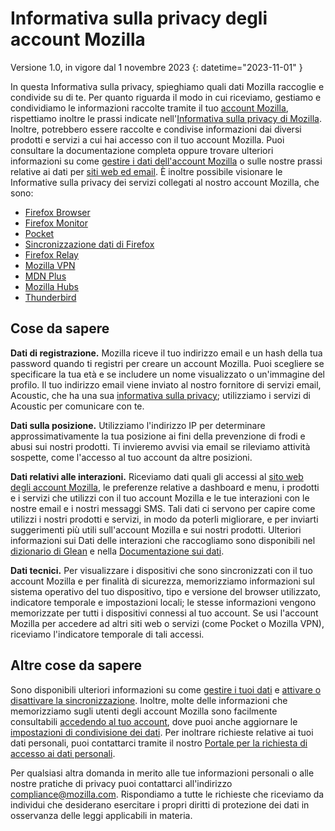 # Informativa sulla privacy degli account Mozilla

Versione 1.0, in vigore dal 1 novembre 2023
{: datetime="2023-11-01" }

In questa Informativa sulla privacy, spieghiamo quali dati Mozilla raccoglie e condivide su di te. Per quanto riguarda il modo in cui riceviamo, gestiamo e condividiamo le informazioni raccolte tramite il tuo [account Mozilla](https://accounts.firefox.com/), rispettiamo inoltre le prassi indicate nell'[Informativa sulla privacy di Mozilla](https://www.mozilla.org/privacy/). Inoltre, potrebbero essere raccolte e condivise informazioni dai diversi prodotti e servizi a cui hai accesso con il tuo account Mozilla. Puoi consultare la documentazione completa oppure trovare ulteriori informazioni su come [gestire i dati dell'account Mozilla](https://support.mozilla.org/kb/firefox-accounts-managing-account-data) o sulle nostre prassi relative ai dati per [siti web ed email](https://www.mozilla.org/privacy/websites/). È inoltre possibile visionare le Informative sulla privacy dei servizi collegati al nostro account Mozilla, che sono:

- [Firefox Browser](https://www.mozilla.org/privacy/firefox/)
- [Firefox Monitor](https://www.mozilla.org/privacy/firefox-monitor)
- [Pocket](https://getpocket.com/privacy/)
- [Sincronizzazione dati di Firefox](https://www.mozilla.org/privacy/firefox/#sync)
- [Firefox Relay](https://www.mozilla.org/privacy/firefox-relay/)
- [Mozilla VPN](https://www.mozilla.org/privacy/mozilla-vpn/)
- [MDN Plus](https://www.mozilla.org/privacy/mdn-plus/)
- [Mozilla Hubs](https://www.mozilla.org/privacy/hubs/)
- [Thunderbird](https://www.mozilla.org/privacy/thunderbird/)

## Cose da sapere

__Dati di registrazione.__ Mozilla riceve il tuo indirizzo email e un hash della tua password quando ti registri per creare un account Mozilla. Puoi scegliere se specificare la tua età e se includere un nome visualizzato o un'immagine del profilo. Il tuo indirizzo email viene inviato al nostro fornitore di servizi email, Acoustic, che ha una sua [informativa sulla privacy](https://acoustic.com/privacy-notice/); utilizziamo i servizi di Acoustic per comunicare con te.

__Dati sulla posizione.__ Utilizziamo l'indirizzo IP per determinare approssimativamente la tua posizione ai fini della prevenzione di frodi e abusi sui nostri prodotti. Ti invieremo avvisi via email se rileviamo attività sospette, come l'accesso al tuo account da altre posizioni. 

__Dati relativi alle interazioni.__ Riceviamo dati quali gli accessi al [sito web degli account Mozilla](https://accounts.firefox.com/), le preferenze relative a dashboard e menu, i prodotti e i servizi che utilizzi con il tuo account Mozilla e le tue interazioni con le nostre email e i nostri messaggi SMS. Tali dati ci servono per capire come utilizzi i nostri prodotti e servizi, in modo da poterli migliorare, e per inviarti suggerimenti più utili sull'account Mozilla e sui nostri prodotti. Ulteriori informazioni sui Dati delle interazioni che raccogliamo sono disponibili nel [dizionario di Glean](https://dictionary.telemetry.mozilla.org/apps/accounts_frontend) e nella [Documentazione sui dati](https://docs.telemetry.mozilla.org/datasets/fxa).

__Dati tecnici.__ Per visualizzare i dispositivi che sono sincronizzati con il tuo account Mozilla e per finalità di sicurezza, memorizziamo informazioni sul sistema operativo del tuo dispositivo, tipo e versione del browser utilizzato, indicatore temporale e impostazioni locali; le stesse informazioni vengono memorizzate per tutti i dispositivi connessi al tuo account. Se usi l'account Mozilla per accedere ad altri siti web o servizi (come Pocket o Mozilla VPN), riceviamo l'indicatore temporale di tali accessi.

## Altre cose da sapere

Sono disponibili ulteriori informazioni su come [gestire i tuoi dati](https://support.mozilla.org/kb/firefox-accounts-managing-account-data) e [attivare o disattivare la sincronizzazione](https://support.mozilla.org/kb/how-do-i-set-sync-my-computer). Inoltre, molte delle informazioni che memorizziamo sugli utenti degli account Mozilla sono facilmente consultabili [accedendo al tuo account](https://accounts.firefox.com/signin), dove puoi anche aggiornare le [impostazioni di condivisione dei dati](https://accounts.firefox.com/settings/). Per inoltrare richieste relative ai tuoi dati personali, puoi contattarci tramite il nostro [Portale per la richiesta di accesso ai dati personali](https://privacyportal.onetrust.com/webform/1350748f-7139-405c-8188-22740b3b5587/4ba08202-2ede-4934-a89e-f0b0870f95f0).

Per qualsiasi altra domanda in merito alle tue informazioni personali o alle nostre pratiche di privacy puoi contattarci all'indirizzo compliance@mozilla.com. Rispondiamo a tutte le richieste che riceviamo da individui che desiderano esercitare i propri diritti di protezione dei dati in osservanza delle leggi applicabili in materia.
